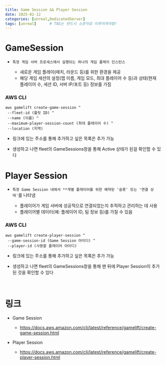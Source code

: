 ```yaml
---
title: Game Session && Player Session
date: 2025-02-12
categories: [unreal,DedicatedServer]
tags: [unreal]		# TAG는 반드시 소문자로 이루어져야함!
---
```


# GameSession

* `특정 게임 서버 프로세스에서 실행되는 하나의 게임 플레이 인스턴스`

  * 새로운 게임 플레이(매치, 라운드 등)를 위한 환경을 제공
  * 해당 게임 세션의 설정(맵 이름, 게임 모드, 최대 플레이어 수 등)과 상태(현재 플레이어 수, 세션 ID, 서버 IP/포트 등) 정보를 가짐

### AWS CLI

```
aws gamelift create-game-session ^
 --fleet-id (플릿 ID) ^
 --name (이름) ^
 --maximum-player-session-count (최대 플레이어 수) ^
 --location (지역)
```

* 링크에 있는 주소를 통해 추가하고 싶은 목록은 추가 가능

* 생성하고 나면 fleet의 GameSessions창을 통해 Active 상태가 된걸 확인할 수 있다

# Player Session

* `특정 Game Session 내에서 **개별 플레이어를 위한 예약된 '슬롯' 또는 '연결 상태'`를 나타냄

  * 플레이어가 게임 서버에 성공적으로 연결되었는지 추적하고 관리하는 데 사용
  * 플레이어별 데이터(예: 플레이어 ID, 팀 정보 등)를 가질 수 있음

### AWS CLI

```
aws gamelift create-player-session ^
 --game-session-id (Game Session 아이디) ^
 --player-id (사용할 플레이어 아이디)
```

* 링크에 있는 주소를 통해 추가하고 싶은 목록은 추가 가능

* 생성하고 나면 fleet의 GameSessions창을 통해 맨 뒤에 Player Session이 추가된 것을 확인할 수 있다

<br>

# 링크

* Game Session

  * <https://docs.aws.amazon.com/cli/latest/reference/gamelift/create-game-session.html>

* Player Session

  * <https://docs.aws.amazon.com/cli/latest/reference/gamelift/create-player-session.html>